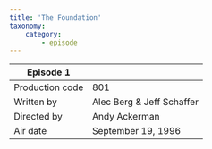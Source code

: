 ```yaml
---
title: 'The Foundation'
taxonomy:
    category:
        - episode
---
```


| Episode 1 | |
|-----------------|--------------------------------|
| Production code | 801                            |
| Written by      | Alec Berg & Jeff Schaffer |
| Directed by     | Andy Ackerman                   |
| Air date        | September 19, 1996                   |

